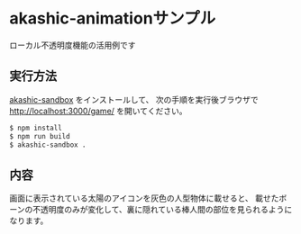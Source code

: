 # akashic-animationサンプル
ローカル不透明度機能の活用例です

## 実行方法
[akashic-sandbox](https://github.com/akashic-games/akashic-sandbox) をインストールして、
次の手順を実行後ブラウザで <http://localhost:3000/game/> を開いてください。
```sh
$ npm install
$ npm run build
$ akashic-sandbox .
```

## 内容
画面に表示されている太陽のアイコンを灰色の人型物体に載せると、
載せたボーンの不透明度のみが変化して、裏に隠れている棒人間の部位を見られるようになります。
